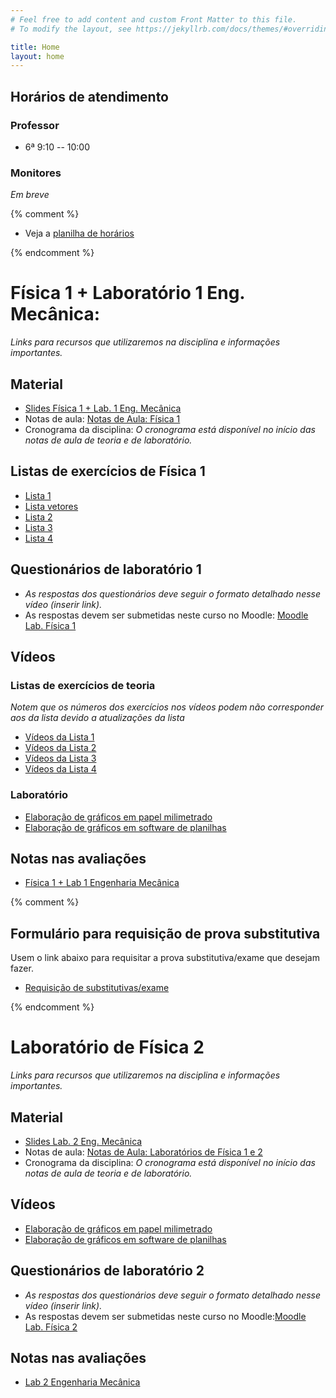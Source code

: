 ```yaml
---
# Feel free to add content and custom Front Matter to this file.
# To modify the layout, see https://jekyllrb.com/docs/themes/#overriding-theme-defaults

title: Home
layout: home
---
```


## Horários de atendimento

### Professor

- 6ª 9:10 -- 10:00

### Monitores
*Em breve*

{% comment %}

- Veja a [planilha de horários](https://docs.google.com/spreadsheets/d/1EkO0h9F_ChLYcePkiHaQhBUnNROMHf8xsbJ0u6G1P84/edit#gid=0)

{% endcomment %}

# Física 1 + Laboratório 1 Eng. Mecânica:

*Links para recursos que utilizaremos na disciplina e informações importantes.*

## Material
- [Slides Física 1 + Lab. 1 Eng. Mecânica](https://github.com/cgraeff/cgraeff.github.io/raw/master/slides.pdf)
- Notas de aula: [Notas de Aula: Física 1](https://github.com/cgraeff/notas_fsc1/raw/master/NotasFisica1.pdf)
- Cronograma da disciplina: *O cronograma está disponível no início das notas de aula de teoria e de laboratório.*

## Listas de exercícios de Física 1

- [Lista 1](https://github.com/cgraeff/cgraeff.github.io/raw/master/lista1.pdf)
- [Lista vetores](https://github.com/cgraeff/cgraeff.github.io/raw/master/lista_vetores.pdf)
- [Lista 2](https://github.com/cgraeff/cgraeff.github.io/raw/master/lista2.pdf)
- [Lista 3](https://github.com/cgraeff/cgraeff.github.io/raw/master/lista3.pdf)
- [Lista 4](https://github.com/cgraeff/cgraeff.github.io/raw/master/lista4.pdf)

## Questionários de laboratório 1
- *As respostas dos questionários deve seguir o formato detalhado nesse vídeo (inserir link).*
- As respostas devem ser submetidas neste curso no Moodle: [Moodle Lab. Física 1](https://moodle.utfpr.edu.br/course/view.php?id=24890)

## Vídeos
### Listas de exercícios de teoria
*Notem que os números dos exercícios nos vídeos podem não corresponder aos da lista devido a atualizações da lista*

- [Vídeos da Lista 1](https://www.youtube.com/playlist?list=PLOaZLpYR0EZ4Pn94UlKvu_fr5BcNTRQQQ)
- [Vídeos da Lista 2](https://www.youtube.com/playlist?list=PLOaZLpYR0EZ641ClHrK1u8RV6i5_cKyDr)
- [Vídeos da Lista 3](https://www.youtube.com/playlist?list=PLOaZLpYR0EZ6u2kPsKzWl2ePO-JV9gprS)
- [Vídeos da Lista 4](https://www.youtube.com/playlist?list=PLOaZLpYR0EZ4lRy-nI4aailu9nnteT3Tb)

### Laboratório

- [Elaboração de gráficos em papel milimetrado](https://www.youtube.com/watch?v=YqKnV53UBDs&list=PLOaZLpYR0EZ5gLuFOneNgXdDREAapj-3V&index=5&t=2s)
- [Elaboração de gráficos em software de planilhas](https://www.youtube.com/watch?v=x2kVREJWKGc&list=PLOaZLpYR0EZ5gLuFOneNgXdDREAapj-3V&index=6&t=2s)

## Notas nas avaliações

- [Física 1 + Lab 1 Engenharia Mecânica](https://docs.google.com/spreadsheets/d/1xeTDKGgXrxuOYDAsozvNXJTfHkD9F1HU0gpkcwbushY/edit?usp=sharing)

{% comment %}

## Formulário para requisição de prova substitutiva
Usem o link abaixo para requisitar a prova substitutiva/exame que desejam fazer.
- [Requisição de substitutivas/exame](https://forms.gle/TgxTConRNDgu7EEU6)

{% endcomment %}

# Laboratório de Física 2
*Links para recursos que utilizaremos na disciplina e informações importantes.*

## Material
- [Slides Lab. 2 Eng. Mecânica](https://github.com/cgraeff/cgraeff.github.io/raw/master/slideslab.pdf)
- Notas de aula: [Notas de Aula: Laboratórios de Física 1 e 2](https://github.com/cgraeff/NotasLab/raw/master/NotasLaboratorio.pdf)
- Cronograma da disciplina: *O cronograma está disponível no início das notas de aula de teoria e de laboratório.*

## Vídeos
- [Elaboração de gráficos em papel milimetrado](https://www.youtube.com/watch?v=YqKnV53UBDs&list=PLOaZLpYR0EZ5gLuFOneNgXdDREAapj-3V&index=5&t=2s)
- [Elaboração de gráficos em software de planilhas](https://www.youtube.com/watch?v=x2kVREJWKGc&list=PLOaZLpYR0EZ5gLuFOneNgXdDREAapj-3V&index=6&t=2s)

## Questionários de laboratório 2
- *As respostas dos questionários deve seguir o formato detalhado nesse vídeo (inserir link).*
- As respostas devem ser submetidas neste curso no Moodle:[Moodle Lab. Física 2](https://moodle.utfpr.edu.br/course/view.php?id=24891)

## Notas nas avaliações
- [Lab 2 Engenharia Mecânica](https://docs.google.com/spreadsheets/d/1UIGvQ_3lF025vcCpICnpxi79CYDWdE_R51h7N5kJD-o/edit?usp=sharing)

